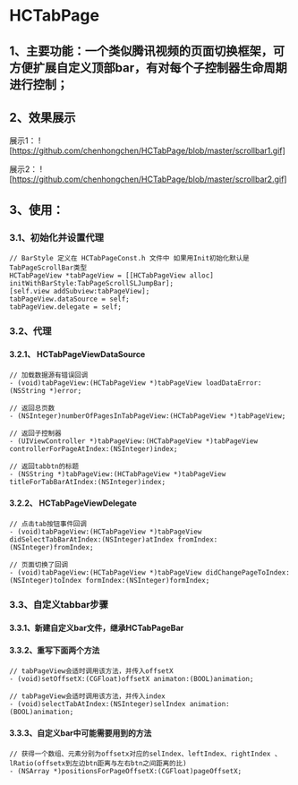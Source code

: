 # HCTabPage
## 1、主要功能：一个类似腾讯视频的页面切换框架，可方便扩展自定义顶部bar，有对每个子控制器生命周期进行控制；

## 2、效果展示

展示1：
![https://github.com/chenhongchen/HCTabPage/blob/master/scrollbar1.gif]

展示2：
![https://github.com/chenhongchen/HCTabPage/blob/master/scrollbar2.gif]

## 3、使用：

### 3.1、初始化并设置代理

```
// BarStyle 定义在 HCTabPageConst.h 文件中 如果用Init初始化默认是TabPageScrollBar类型
HCTabPageView *tabPageView = [[HCTabPageView alloc] initWithBarStyle:TabPageScrollSLJumpBar];
[self.view addSubview:tabPageView];
tabPageView.dataSource = self;
tabPageView.delegate = self;
```

### 3.2、代理

#### 3.2.1、  HCTabPageViewDataSource

```
// 加载数据源有错误回调
- (void)tabPageView:(HCTabPageView *)tabPageView loadDataError:(NSString *)error;

// 返回总页数
- (NSInteger)numberOfPagesInTabPageView:(HCTabPageView *)tabPageView;

// 返回子控制器
- (UIViewController *)tabPageView:(HCTabPageView *)tabPageView controllerForPageAtIndex:(NSInteger)index;

// 返回tabbtn的标题
- (NSString *)tabPageView:(HCTabPageView *)tabPageView titleForTabBarAtIndex:(NSInteger)index;
```

#### 3.2.2、 HCTabPageViewDelegate

```
// 点击tab按钮事件回调
- (void)tabPageView:(HCTabPageView *)tabPageView didSelectTabBarAtIndex:(NSInteger)atIndex fromIndex:(NSInteger)fromIndex;

// 页面切换了回调
- (void)tabPageView:(HCTabPageView *)tabPageView didChangePageToIndex:(NSInteger)toIndex formIndex:(NSInteger)formIndex;
```

### 3.3、自定义tabbar步骤

#### 3.3.1、新建自定义bar文件，继承HCTabPageBar

#### 3.3.2、重写下面两个方法

```
// tabPageView会适时调用该方法，并传入offsetX
- (void)setOffsetX:(CGFloat)offsetX animaton:(BOOL)animation;

// tabPageView会适时调用该方法，并传入index
- (void)selectTabAtIndex:(NSInteger)selIndex animation:(BOOL)animation;
```

#### 3.3.3、自定义bar中可能需要用到的方法
```
// 获得一个数组、元素分别为offsetx对应的selIndex、leftIndex、rightIndex 、lRatio(offsetx到左边btn距离与左右btn之间距离的比)
- (NSArray *)positionsForPageOffsetX:(CGFloat)pageOffsetX;
```


